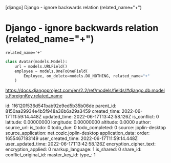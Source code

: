[django] Django - ignore backwards relation (related_name="+")

# Django - ignore backwards relation (related\_name="+")

```
related_name='+'
```

```python
class Avatar(models.Model):
    url = models.URLField()
    employee = models.OneToOneField(
        Employee, on_delete=models.DO_NOTHING, related_name="+"
    )
```

https://docs.djangoproject.com/en/2.2/ref/models/fields/#django.db.models.ForeignKey.related_name



 


id: 1f6120f536d541bab92e9ed5b35b06de
parent_id: 8150aa29934e4b5f948a36b6a29a3459
created_time: 2022-06-17T11:59:14.448Z
updated_time: 2022-06-17T13:42:58.126Z
is_conflict: 0
latitude: 0.00000000
longitude: 0.00000000
altitude: 0.0000
author: 
source_url: 
is_todo: 0
todo_due: 0
todo_completed: 0
source: joplin-desktop
source_application: net.cozic.joplin-desktop
application_data: 
order: 1655467183149
user_created_time: 2022-06-17T11:59:14.448Z
user_updated_time: 2022-06-17T13:42:58.126Z
encryption_cipher_text: 
encryption_applied: 0
markup_language: 1
is_shared: 0
share_id: 
conflict_original_id: 
master_key_id: 
type_: 1